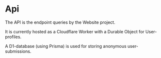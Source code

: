 # Api

The API is the endpoint queries by the Website project.

It is currently hosted as a Cloudflare Worker with a Durable Object for User-profiles.

A D1-database (using Prisma) is used for storing anonymous user-submissions.